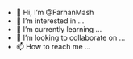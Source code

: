 - 👋 Hi, I’m @FarhanMash
- 👀 I’m interested in ...
- 🌱 I’m currently learning ...
- 💞️ I’m looking to collaborate on ...
- 📫 How to reach me ...

<!---
FarhanMash/FarhanMash is a ✨ special ✨ repository because its `README.md` (this file) appears on your GitHub profile.
You can click the Preview link to take a look at your changes.
--->
